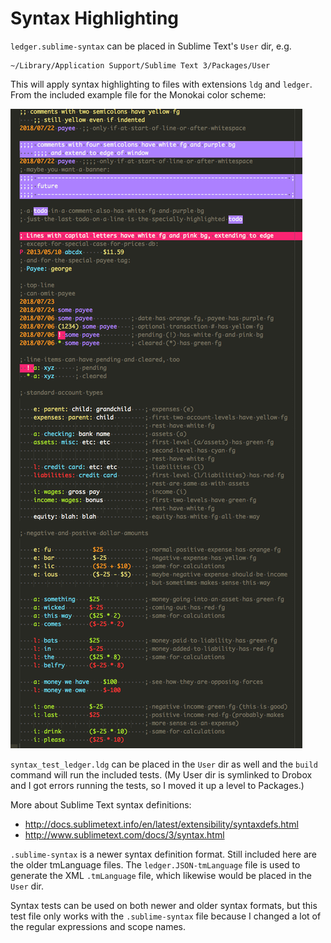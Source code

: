 # Syntax Highlighting

`ledger.sublime-syntax` can be placed in Sublime Text's `User` dir, e.g.

    ~/Library/Application Support/Sublime Text 3/Packages/User

This will apply syntax highlighting to files with extensions `ldg` and
`ledger`. From the included example file for the Monokai color scheme:

![syntax highlighting example](../docs/images/ledger-syntax-highlighting-3.png)

`syntax_test_ledger.ldg` can be placed in the `User` dir as well and the
`build` command will run the included tests. (My User dir is symlinked
to Drobox and I got errors running the tests, so I moved it up a level
to Packages.)

More about Sublime Text syntax definitions:

* http://docs.sublimetext.info/en/latest/extensibility/syntaxdefs.html
* http://www.sublimetext.com/docs/3/syntax.html

`.sublime-syntax` is a newer syntax definition format. Still included
here are the older tmLanguage files. The `ledger.JSON-tmLanguage` file
is used to generate the XML `.tmLanguage` file, which likewise would be
placed in the `User` dir.

Syntax tests can be used on both newer and older syntax formats, but
this test file only works with the `.sublime-syntax` file because I
changed a lot of the regular expressions and scope names.

